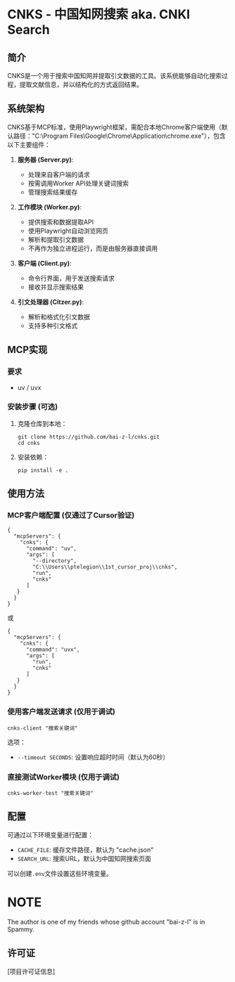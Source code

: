 # CNKS - 中国知网搜索 aka. CNKI Search

## 简介

CNKS是一个用于搜索中国知网并提取引文数据的工具。该系统能够自动化搜索过程，提取文献信息，并以结构化的方式返回结果。

## 系统架构

CNKS基于MCP标准，使用Playwright框架，需配合本地Chrome客户端使用（默认路径："C:\Program Files\Google\Chrome\Application\chrome.exe"），包含以下主要组件：

1. **服务器 (Server.py)**: 
   - 处理来自客户端的请求
   - 按需调用Worker API处理关键词搜索
   - 管理搜索结果缓存

2. **工作模块 (Worker.py)**: 
   - 提供搜索和数据提取API
   - 使用Playwright自动浏览网页
   - 解析和提取引文数据
   - 不再作为独立进程运行，而是由服务器直接调用

3. **客户端 (Client.py)**:
   - 命令行界面，用于发送搜索请求
   - 接收并显示搜索结果

4. **引文处理器 (Citzer.py)**:
   - 解析和格式化引文数据
   - 支持多种引文格式

## MCP实现

### 要求

- uv / uvx

### 安装步骤 (可选)

1. 克隆仓库到本地：
   ```
   git clone https://github.com/bai-z-l/cnks.git
   cd cnks
   ```

2. 安装依赖：
   ```
   pip install -e .
   ```

## 使用方法

### MCP客户端配置 (仅通过了Cursor验证)
```
{
  "mcpServers": {
    "cnks": {
      "command": "uv",
      "args": [
        "--directory",
        "C:\\Users\\ptelegion\\1st_cursor_proj\\cnks",
        "run",
        "cnks"
      ]
   }
  }
} 
```
或
```
{
  "mcpServers": {
    "cnks": {
      "command": "uvx",
      "args": [
        "run",
        "cnks"
      ]
   }
  }
} 
```

### 使用客户端发送请求 (仅用于调试)

```
cnks-client "搜索关键词"
```

选项：
- `--timeout SECONDS`: 设置响应超时时间（默认为60秒）

### 直接测试Worker模块 (仅用于调试)

```
cnks-worker-test "搜索关键词"
```

## 配置

可通过以下环境变量进行配置：

- `CACHE_FILE`: 缓存文件路径，默认为 "cache.json"
- `SEARCH_URL`: 搜索URL，默认为中国知网搜索页面

可以创建`.env`文件设置这些环境变量。

# NOTE

The author is one of my friends whose github account "bai-z-l" is in Spammy.
## 许可证

[项目许可证信息]
